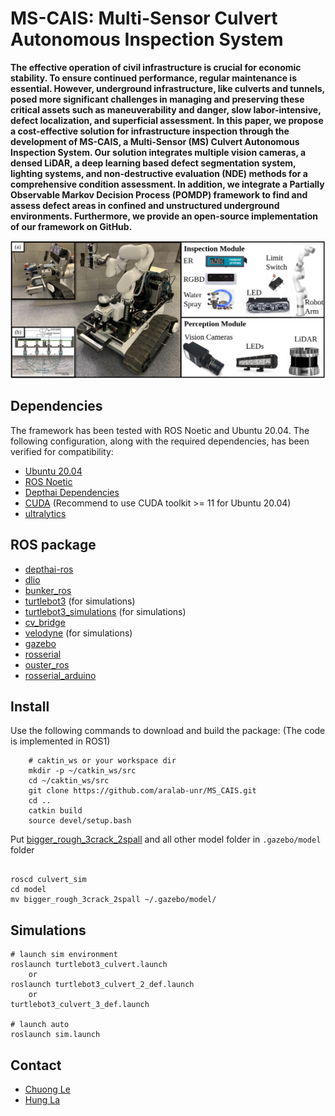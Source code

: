 # MS-CAIS: Multi-Sensor Culvert Autonomous Inspection System
**The effective operation of civil infrastructure is crucial for economic stability. To ensure continued performance, regular maintenance is essential. However, underground infrastructure, like culverts and tunnels, posed more significant challenges in managing and preserving these critical assets such as maneuverability and danger,  slow labor-intensive, defect localization, and superficial assessment. In this paper, we propose a cost-effective solution for infrastructure inspection through the development of MS-CAIS, a Multi-Sensor (MS) Culvert Autonomous Inspection System. Our solution integrates multiple vision cameras, a densed LiDAR, a deep learning based defect segmentation system, lighting systems, and non-destructive evaluation (NDE) methods for a comprehensive condition assessment. In addition, we integrate a Partially Observable Markov Decision Process (POMDP) framework to find and assess defect areas in confined and unstructured underground environments. Furthermore, we provide an open-source implementation of our framework on GitHub.**

<p align='center'>
    <img src="./pic/ms-robot.png" alt="drawing" width="800"/>
</p>

## Dependencies
The framework has been tested with ROS Noetic and Ubuntu 20.04. The following configuration, along with the required dependencies, has been verified for compatibility:

- [Ubuntu 20.04](https://releases.ubuntu.com/focal/)
- [ROS Noetic](http://wiki.ros.org/noetic/Installation/Ubuntu) 
- [Depthai Dependencies](https://docs.luxonis.com/software/ros/depthai-ros/build/)
- [CUDA](https://developer.nvidia.com/cuda-downloads) (Recommend to use CUDA toolkit >= 11 for Ubuntu 20.04)
- [ultralytics](https://github.com/ultralytics)


## ROS package
- [depthai-ros](https://github.com/luxonis/depthai-ros/tree/noetic)
- [dlio](https://github.com/vectr-ucla/direct_lidar_inertial_odometry)
- [bunker_ros](https://github.com/agilexrobotics/bunker_ros)
- [turtlebot3](https://github.com/ROBOTIS-GIT/turtlebot3) (for simulations)
- [turtlebot3_simulations](https://github.com/ROBOTIS-GIT/turtlebot3_simulations) (for simulations)
- [cv_bridge](https://github.com/ros-perception/vision_opencv)
- [velodyne](https://github.com/ros-drivers/velodyne) (for simulations)
- [gazebo](https://gazebosim.org/docs/latest/ros_installation/)
- [rosserial](https://github.com/ros-drivers/rosserial)
- [ouster_ros](https://github.com/ouster-lidar/ouster-ros)
- [rosserial_arduino](http://wiki.ros.org/rosserial_arduino/Tutorials/Arduino%20IDE%20Setup)

## Install
Use the following commands to download and build the package: (The code is implemented in ROS1)

```
    # caktin_ws or your workspace dir 
    mkdir -p ~/catkin_ws/src 
    cd ~/caktin_ws/src    
    git clone https://github.com/aralab-unr/MS_CAIS.git
    cd ..
    catkin build
    source devel/setup.bash
```
Put [bigger_rough_3crack_2spall](https://github.com/khuechuong/culvert_sim/tree/main/model/bigger_rough_3crack_2spall) and all other model folder in ```.gazebo/model``` folder

```

roscd culvert_sim
cd model
mv bigger_rough_3crack_2spall ~/.gazebo/model/
```

## Simulations
```
# launch sim environment
roslaunch turtlebot3_culvert.launch
    or
roslaunch turtlebot3_culvert_2_def.launch
    or
turtlebot3_culvert_3_def.launch

# launch auto
roslaunch sim.launch
```

## Contact
- [Chuong Le](mailto:chuongl@unr.edu)
- [Hung La](mailto:hla@unr.edu)
